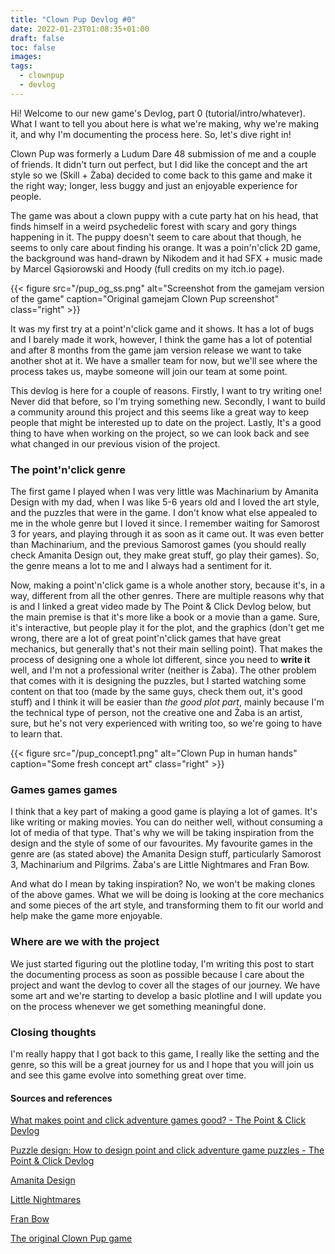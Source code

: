 ```yaml
---
title: "Clown Pup Devlog #0"
date: 2022-01-23T01:08:35+01:00
draft: false
toc: false
images:
tags: 
  - clownpup
  - devlog
---
```


Hi! Welcome to our new game's Devlog, part 0 (tutorial/intro/whatever). What I want to tell you about here is what we're making, why we're making it, and why I'm documenting the process here. So, let's dive right in!

Clown Pup was formerly a Ludum Dare 48 submission of me and a couple of friends. It didn't turn out perfect, but I did like the concept and the art style so we (Skill + Żaba) decided to come back to this game and make it the right way; longer, less buggy and just an enjoyable experience for people.

The game was about a clown puppy with a cute party hat on his head, that finds himself in a weird psychedelic forest with scary and gory things happening in it. The puppy doesn't seem to care about that though, he seems to only care about finding his orange. It was a poin'n'click 2D game, the background was hand-drawn by Nikodem and it had SFX + music made by Marcel Gąsiorowski and Hoody (full credits on my itch.io page). 

{{< figure src="/pup_og_ss.png" alt="Screenshot from the gamejam version of the game" caption="Original gamejam Clown Pup screenshot" class="right" >}}

It was my first try at a point'n'click game and it shows. It has a lot of bugs and I barely made it work, however, I think the game has a lot of potential and after 8 months from the game jam version release we want to take another shot at it. We have a smaller team for now, but we'll see where the process takes us, maybe someone will join our team at some point. 

This devlog is here for a couple of reasons. Firstly, I want to try writing one! Never did that before, so I'm trying something new. Secondly, I want to build a community around this project and this seems like a great way to keep people that might be interested up to date on the project. Lastly, It's a good thing to have when working on the project, so we can look back and see what changed in our previous vision of the project.

### The point'n'click genre
The first game I played when I was very little was Machinarium by Amanita Design with my dad, when I was like 5-6 years old and I loved the art style, and the puzzles that were in the game. I don't know what else appealed to me in the whole genre but I loved it since. I remember waiting for Samorost 3 for years, and playing through it as soon as it came out. It was even better than Machinarium, and the previous Samorost games (you should really check Amanita Design out, they make great stuff, go play their games). So, the genre means a lot to me and I always had a sentiment for it.

Now, making a point'n'click game is a whole another story, because it's, in a way, different from all the other genres. There are multiple reasons why that is and I linked a great video made by The Point & Click Devlog below, but the main premise is that it's more like a book or a movie than a game. Sure, it's interactive, but people play it for the plot, and the graphics (don't get me wrong, there are a lot of great point'n'click games that have great mechanics, but generally that's not their main selling point). That makes the process of designing one a whole lot different, since you need to **write it** well, and I'm not a professional writer (neither is Żaba). The other problem that comes with it is designing the puzzles, but I started watching some content on that too (made by the same guys, check them out, it's good stuff) and I think it will be easier than *the good plot part*, mainly because I'm the technical type of person, not the creative one and Żaba is an artist, sure, but he's not very experienced with writing too, so we're going to have to learn that.

{{< figure src="/pup_concept1.png" alt="Clown Pup in human hands" caption="Some fresh concept art" class="right" >}}

### Games games games
I think that a key part of making a good game is playing a lot of games. It's like writing or making movies. You can do neither well, without consuming a lot of media of that type. That's why we will be taking inspiration from the design and the style of some of our favourites. My favourite games in the genre are (as stated above) the Amanita Design stuff, particularly Samorost 3, Machinarium and Pilgrims. Żaba's are Little Nightmares and Fran Bow. 

And what do I mean by taking inspiration? No, we won't be making clones of the above games. What we will be doing is looking at the core mechanics and some pieces of the art style, and transforming them to fit our world and help make the game more enjoyable.

### Where are we with the project
We just started figuring out the plotline today, I'm writing this post to start the documenting process as soon as possible because I care about the project and want the devlog to cover all the stages of our journey. We have some art and we're starting to develop a basic plotline and I will update you on the process whenever we get something meaningful done. 

### Closing thoughts
I'm really happy that I got back to this game, I really like the setting and the genre, so this will be a great journey for us and I hope that you will join us and see this game evolve into something great over time. 

#### Sources and references
[What makes point and click adventure games good? -  The Point & Click Devlog](https://youtu.be/XUso3zWbDfE)

[Puzzle design: How to design point and click adventure game puzzles - The Point & Click Devlog](https://youtu.be/xlQSA9TIS-Q)

[Amanita Design](https://www.amanita-design.net/)

[Little Nightmares](https://en.bandainamcoent.eu/little-nightmares/little-nightmares)

[Fran Bow](http://www.franbow.com/)

[The original Clown Pup game](https://skill347.itch.io/ld48)